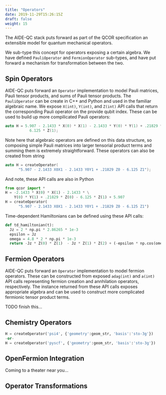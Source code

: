 ```yaml
---
title: "Operators"
date: 2019-11-29T15:26:15Z
draft: false
weight: 15
---
```


The AIDE-QC stack puts forward as part of the QCOR specification an extensible 
model for quantum mechanical operators. 

We sub-type this concept for operators exposing a certain algebra. We have defined `PauliOperator` and `FermionOperator` sub-types, and have put forward a mechanism for transformation between the two. 

## <a id="spin"></a> Spin Operators
AIDE-QC puts forward an `Operator` implementation to model Pauli matrices, Pauli tensor products, and sums of Pauli tensor products. The `PauliOperator` can be create in C++ and Python and used in the familiar algebraic name. We expose `X(int)`, `Y(int)`, and `Z(int)` API calls that return the corresponding Pauli operator on the provide qubit index. These can be used to build up more compilicated Pauli operators:
```cpp
auto H = 5.907 - 2.1433 * X(0) * X(1) - 2.1433 * Y(0) * Y(1) + .21829 * Z(0) -
           6.125 * Z(1);
```
Note here that algebraic operators are defined on this data structure, so composing simple Pauli matrices into larger tensorial product terms and summing them is extremely straightforward. These operators can also be created from string 
```cpp
auto H = createOperator(
      "5.907 - 2.1433 X0X1 - 2.1433 Y0Y1 + .21829 Z0 - 6.125 Z1");
```
And note, these API calls are also in Python
```python
from qcor import *
H = -2.1433 * X(0) * X(1) - 2.1433 * \
    Y(0) * Y(1) + .21829 * Z(0) - 6.125 * Z(1) + 5.907
H = createOperator(
      "5.907 - 2.1433 X0X1 - 2.1433 Y0Y1 + .21829 Z0 - 6.125 Z1")
```
Time-dependent Hamiltonians can be defined using these API calls:
```python
def td_hamiltonian(t):
  Jz = 2 * np.pi * 2.86265 * 1e-3
  epsilon = Jz
  omega = 4.8 * 2 * np.pi * 1e-3
  return -Jz * Z(0) * Z(1)  - Jz * Z(1) * Z(2) + (-epsilon * np.cos(omega * t)) * (X(0) + X(1) + X(2)) 
```

## <a id="fermion"></a> Fermion Operators
AIDE-QC puts forward an `Operator` implementation to model fermion operators. These can be constructed from 
exposed `adag(int)` and `a(int)` API calls representing fermion creation and annhilation operators, respectively. The instance returned from these API calls exposes appropriate algebra and can be used to construct more complicated fermionic tensor product terms. 
 
TODO finish this...

## <a id="chemistry"></a> Chemistry Operators

```python
H = createOperator('psi4', {'geometry':geom_str, 'basis':'sto-3g'})
-or-
H = createOperator('pyscf', {'geometry':geom_str, 'basis':'sto-3g'})
```

## <a id="openfermion"></a> OpenFermion Integration
Coming to a theater near you...

## <a id="optransforms"></a> Operator Transformations